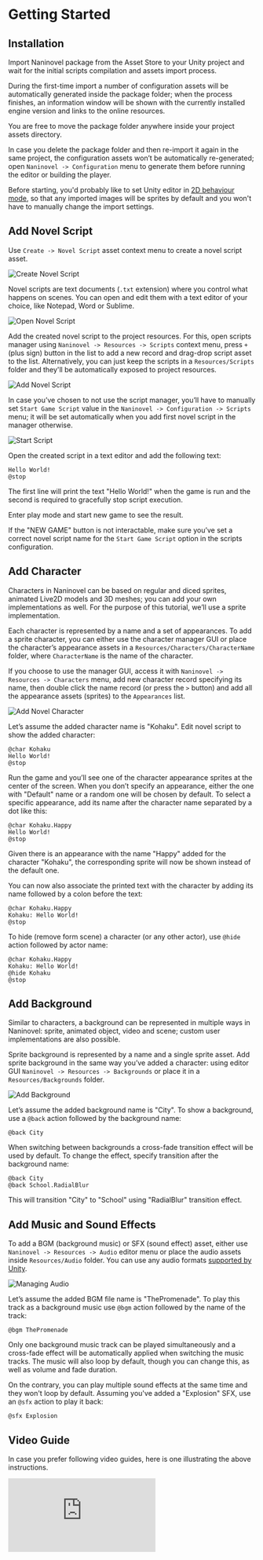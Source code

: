 ﻿# Getting Started

## Installation
Import Naninovel package from the Asset Store to your Unity project and wait for the initial scripts compilation and assets import process.

During the first-time import a number of configuration assets will be automatically generated inside the package folder; when the process finishes, an information window will be shown with the currently installed engine version and links to the online resources.

You are free to move the package folder anywhere inside your project assets directory.

In case you delete the package folder and then re-import it again in the same project, the configuration assets won’t be automatically re-generated; open `Naninovel -> Configuration` menu to generate them before running the editor or building the player.

Before starting, you'd probably like to set Unity editor in [2D behaviour mode](https://docs.unity3d.com/Manual/2DAnd3DModeSettings.html), so that any imported images will be sprites by default and you won't have to manually change the import settings.

## Add Novel Script
Use `Create -> Novel Script` asset context menu to create a novel script asset. 

![Create Novel Script](/guide/create-script.png)

Novel scripts are text documents (`.txt` extension) where you control what happens on scenes. You can open and edit them with a text editor of your choice, like Notepad, Word or Sublime.

![Open Novel Script](/guide/open-script.png)

Add the created novel script to the project resources. For this, open scripts manager using `Naninovel -> Resources -> Scripts` context menu, press `+` (plus sign) button in the list to add a new record and drag-drop script asset to the list. Alternatively, you can just keep the scripts in a `Resources/Scripts` folder and they'll be automatically exposed to project resources.

![Add Novel Script](/guide/add-script.png)

In case you’ve chosen to not use the script manager, you’ll have to manually set `Start Game Script` value in the `Naninovel -> Configuration -> Scripts` menu; it will be set automatically when you add first novel script in the manager otherwise.

![Start Script](/guide/set-start-script.png)

Open the created script in a text editor and add the following text:
```
Hello World!
@stop
```
The first line will print the text "Hello World!" when the game is run and the second is required to gracefully stop script execution.

Enter play mode and start new game to see the result.

If the "NEW GAME" button is not interactable, make sure you’ve set a correct novel script name for the `Start Game Script` option in the scripts configuration.

## Add Character
Characters in Naninovel can be based on regular and diced sprites, animated Live2D models and 3D meshes; you can add your own implementations as well. For the purpose of this tutorial, we’ll use a sprite implementation. 

Each character is represented by a name and a set of appearances. To add a sprite character, you can either use the character manager GUI or place the character’s appearance assets in a `Resources/Characters/CharacterName` folder, where `CharacterName` is the name of the character. 

If you choose to use the manager GUI, access it with `Naninovel -> Resources -> Characters` menu, add new character record specifying its name, then double click the name record (or press the `>` button) and add all the appearance assets (sprites) to the `Appearances` list.

![Add Novel Character](/guide/add-character.png)

Let’s assume the added character name is "Kohaku". Edit novel script to show the added character:
```
@char Kohaku
Hello World!
@stop
```
Run the game and you’ll see one of the character appearance sprites at the center of the screen. When you don’t specify an appearance, either the one with "Default" name or a random one will be chosen by default. To select a specific appearance, add its name after the character name separated by a dot like this:
```
@char Kohaku.Happy
Hello World!
@stop
```
Given there is an appearance with the name "Happy" added for the character "Kohaku", the corresponding sprite will now be shown instead of the default one.

You can now also associate the printed text with the character by adding its name followed by a colon before the text:
```
@char Kohaku.Happy
Kohaku: Hello World!
@stop
```
To hide (remove form scene) a character (or any other actor), use `@hide` action followed by actor name:
```
@char Kohaku.Happy
Kohaku: Hello World!
@hide Kohaku
@stop
```

## Add Background
Similar to characters, a background can be represented in multiple ways in Naninovel: sprite, animated object, video and scene; custom user implementations are also possible. 

Sprite background is represented by a name and a single sprite asset.
Add sprite background in the same way you’ve added a character: using editor GUI `Naninovel -> Resources -> Backgrounds` or place it in a `Resources/Backgrounds` folder.

![Add Background](/guide/add-background.png)

Let’s assume the added background name is "City". To show a background, use a `@back` action followed by the background name:
```
@back City 
```
When switching between backgrounds a cross-fade transition effect will be used by default. To change the effect, specify transition after the background name:
```
@back City 
@back School.RadialBlur
```
This will transition "City" to "School" using "RadialBlur" transition effect.

## Add Music and Sound Effects
To add a BGM (background music) or SFX (sound effect) asset, either use `Naninovel -> Resources -> Audio` editor menu or place the audio assets inside `Resources/Audio` folder. You can use any audio formats [supported by Unity](https://docs.unity3d.com/Manual/AudioFiles.html).

![Managing Audio](/guide/managing-audio.png)

Let’s assume the added BGM file name is "ThePromenade". To play this track as a background music use `@bgm` action followed by the name of the track:
```
@bgm ThePromenade
```
Only one background music track can be played simultaneously and a cross-fade effect will be automatically applied when switching the music tracks. The music will also loop by default, though you can change this, as well as volume and fade duration.

On the contrary, you can play multiple sound effects at the same time and they won't loop by default. Assuming you've added a "Explosion" SFX, use an `@sfx` action to play it back:
```
@sfx Explosion
```

## Video Guide

In case you prefer following video guides, here is one illustrating the above instructions.

<div class="video-container">
    <iframe src="https://www.youtube-nocookie.com/embed/qarLvnK85Tg" frameborder="0" allow="accelerometer; autoplay; encrypted-media; gyroscope; picture-in-picture" allowfullscreen></iframe>
</div>
